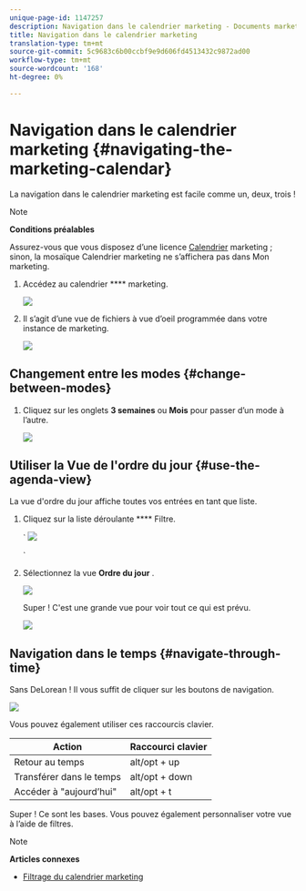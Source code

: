 ```yaml
---
unique-page-id: 1147257
description: Navigation dans le calendrier marketing - Documents marketing - Documentation du produit
title: Navigation dans le calendrier marketing
translation-type: tm+mt
source-git-commit: 5c9683c6b00ccbf9e9d606fd4513432c9872ad00
workflow-type: tm+mt
source-wordcount: '168'
ht-degree: 0%

---
```



# Navigation dans le calendrier marketing {#navigating-the-marketing-calendar}

La navigation dans le calendrier marketing est facile comme un, deux, trois !

>[!NOTE]
>
>**Conditions préalables**
>
>Assurez-vous que vous disposez d’une licence [Calendrier](issue-revoke-a-marketing-calendar-license.md) marketing ; sinon, la mosaïque Calendrier marketing ne s’affichera pas dans Mon marketing.

1. Accédez au calendrier **** marketing.

   ![](assets/2017-05-10-15-30-47.png)

1. Il s’agit d’une vue de fichiers à vue d’oeil programmée dans votre instance de marketing.

   ![](assets/image2014-9-15-16-3a44-3a22.png)

## Changement entre les modes {#change-between-modes}

1. Cliquez sur les onglets **3 semaines** ou **Mois** pour passer d’un mode à l’autre.

   ![](assets/image2014-9-15-16-3a46-3a16.png)

## Utiliser la Vue de l&#39;ordre du jour {#use-the-agenda-view}

La vue d&#39;ordre du jour affiche toutes vos entrées en tant que liste.

1. Cliquez sur la liste déroulante **** Filtre.

   ` ![](assets/image2014-9-26-10-3a29-3a6.png)

   `

1. Sélectionnez la vue **Ordre du jour** .

   ![](assets/image2014-9-26-10-3a29-3a36.png)

   Super ! C&#39;est une grande vue pour voir tout ce qui est prévu.

   ![](assets/image2014-9-26-10-3a30-3a9.png)

## Navigation dans le temps {#navigate-through-time}

Sans DeLorean ! Il vous suffit de cliquer sur les boutons de navigation.

![](assets/image2014-9-26-10-3a31-3a25.png)

Vous pouvez également utiliser ces raccourcis clavier.

| Action | Raccourci clavier |
|---|---|
| Retour au temps | alt/opt + up |
| Transférer dans le temps | alt/opt + down |
| Accéder à &quot;aujourd’hui&quot; | alt/opt + t |

Super ! Ce sont les bases. Vous pouvez également personnaliser votre vue à l’aide de filtres.

>[!NOTE]
>
>**Articles connexes**
>
>* [Filtrage du calendrier marketing](../../../../product-docs/core-marketo-concepts/marketing-calendar/working-with-the-calendar/filtering-the-marketing-calendar.md)

